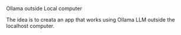 Ollama outside Local computer

The idea is to creata an app that works using Ollama LLM outside the localhost computer.

